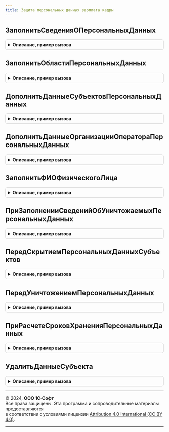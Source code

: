 ```yaml
---
title: Защита персональных данных зарплата кадры
---
```



## ЗаполнитьСведенияОПерсональныхДанных
<details style="margin: 1em 0; padding: 0.5em; border: 1px solid #ccc; border-radius: 6px;">

<summary style="font-weight: bold; cursor: pointer;">Описание, пример вызова</summary>

```bsl

// См. ЗащитаПерсональныхДанныхПереопределяемый.ЗаполнитьСведенияОПерсональныхДанных.
Процедура ЗаполнитьСведенияОПерсональныхДанных(ТаблицаСведений) Экспорт
```

Пример вызова
```bsl
ЗащитаПерсональныхДанныхЗарплатаКадры.ЗаполнитьСведенияОПерсональныхДанных(ТаблицаСведений) 
```
</details>

## ЗаполнитьОбластиПерсональныхДанных
<details style="margin: 1em 0; padding: 0.5em; border: 1px solid #ccc; border-radius: 6px;">

<summary style="font-weight: bold; cursor: pointer;">Описание, пример вызова</summary>

```bsl

// См. ЗащитаПерсональныхДанныхПереопределяемый.ЗаполнитьОбластиПерсональныхДанных.
Процедура ЗаполнитьОбластиПерсональныхДанных(КатегорииПерсональныхДанных) Экспорт
```

Пример вызова
```bsl
ЗащитаПерсональныхДанныхЗарплатаКадры.ЗаполнитьОбластиПерсональныхДанных(КатегорииПерсональныхДанных) 
```
</details>

## ДополнитьДанныеСубъектовПерсональныхДанных
<details style="margin: 1em 0; padding: 0.5em; border: 1px solid #ccc; border-radius: 6px;">

<summary style="font-weight: bold; cursor: pointer;">Описание, пример вызова</summary>

```bsl

// См. ЗащитаПерсональныхДанныхПереопределяемый.ДополнитьДанныеСубъектовПерсональныхДанных.
Процедура ДополнитьДанныеСубъектовПерсональныхДанных(СубъектыПерсональныхДанных, ДатаАктуальности) Экспорт
```

Пример вызова
```bsl
ЗащитаПерсональныхДанныхЗарплатаКадры.ДополнитьДанныеСубъектовПерсональныхДанных(СубъектыПерсональныхДанных, ДатаАктуальности) 
```
</details>

## ДополнитьДанныеОрганизацииОператораПерсональныхДанных
<details style="margin: 1em 0; padding: 0.5em; border: 1px solid #ccc; border-radius: 6px;">

<summary style="font-weight: bold; cursor: pointer;">Описание, пример вызова</summary>

```bsl

// См. ЗащитаПерсональныхДанныхПереопределяемый.ДополнитьДанныеОрганизацииОператораПерсональныхДанных.
Процедура ДополнитьДанныеОрганизацииОператораПерсональныхДанных(Организация, ДанныеОрганизации, ДатаАктуальности) Экспорт
```

Пример вызова
```bsl
ЗащитаПерсональныхДанныхЗарплатаКадры.ДополнитьДанныеОрганизацииОператораПерсональныхДанных(Организация, ДанныеОрганизации, ДатаАктуальности) 
```
</details>

## ЗаполнитьФИОФизическогоЛица
<details style="margin: 1em 0; padding: 0.5em; border: 1px solid #ccc; border-radius: 6px;">

<summary style="font-weight: bold; cursor: pointer;">Описание, пример вызова</summary>

```bsl

// См. ЗащитаПерсональныхДанныхПереопределяемый.ЗаполнитьФИОФизическогоЛица.
Процедура ЗаполнитьФИОФизическогоЛица(ФизическоеЛицо, ФИО) Экспорт
```

Пример вызова
```bsl
ЗащитаПерсональныхДанныхЗарплатаКадры.ЗаполнитьФИОФизическогоЛица(ФизическоеЛицо, ФИО) 
```
</details>

## ПриЗаполненииСведенийОбУничтожаемыхПерсональныхДанных
<details style="margin: 1em 0; padding: 0.5em; border: 1px solid #ccc; border-radius: 6px;">

<summary style="font-weight: bold; cursor: pointer;">Описание, пример вызова</summary>

```bsl

// См. ЗащитаПерсональныхДанныхПереопределяемый.ПриЗаполненииСведенийОбУничтожаемыхПерсональныхДанных.
Процедура ПриЗаполненииСведенийОбУничтожаемыхПерсональныхДанных(ТаблицаСведений) Экспорт
```

Пример вызова
```bsl
ЗащитаПерсональныхДанныхЗарплатаКадры.ПриЗаполненииСведенийОбУничтожаемыхПерсональныхДанных(ТаблицаСведений) 
```
</details>

## ПередСкрытиемПерсональныхДанныхСубъектов
<details style="margin: 1em 0; padding: 0.5em; border: 1px solid #ccc; border-radius: 6px;">

<summary style="font-weight: bold; cursor: pointer;">Описание, пример вызова</summary>

```bsl

// См. ЗащитаПерсональныхДанныхПереопределяемый.ПередСкрытиемПерсональныхДанныхСубъектов.
Процедура ПередСкрытиемПерсональныхДанныхСубъектов(Субъекты, ТаблицаИсключений, ОтказОтСкрытия) Экспорт
```

Пример вызова
```bsl
ЗащитаПерсональныхДанныхЗарплатаКадры.ПередСкрытиемПерсональныхДанныхСубъектов(Субъекты, ТаблицаИсключений, ОтказОтСкрытия) 
```
</details>

## ПередУничтожениемПерсональныхДанных
<details style="margin: 1em 0; padding: 0.5em; border: 1px solid #ccc; border-radius: 6px;">

<summary style="font-weight: bold; cursor: pointer;">Описание, пример вызова</summary>

```bsl

// См. ЗащитаПерсональныхДанныхПереопределяемый.ПередУничтожениемПерсональныхДанных.
Процедура ПередУничтожениемПерсональныхДанных(Объект, Субъекты, ВыполнитьЗаписьОбъекта) Экспорт
```

Пример вызова
```bsl
ЗащитаПерсональныхДанныхЗарплатаКадры.ПередУничтожениемПерсональныхДанных(Объект, Субъекты, ВыполнитьЗаписьОбъекта) 
```
</details>

## ПриРасчетеСроковХраненияПерсональныхДанных
<details style="margin: 1em 0; padding: 0.5em; border: 1px solid #ccc; border-radius: 6px;">

<summary style="font-weight: bold; cursor: pointer;">Описание, пример вызова</summary>

```bsl

// См. ЗащитаПерсональныхДанныхПереопределяемый.ПриРасчетеСроковХраненияПерсональныхДанных
Процедура ПриРасчетеСроковХраненияПерсональныхДанных(ДанныеСубъектов, СрокиХранения) Экспорт
```

Пример вызова
```bsl
ЗащитаПерсональныхДанныхЗарплатаКадры.ПриРасчетеСроковХраненияПерсональныхДанных(ДанныеСубъектов, СрокиХранения) 
```
</details>

## УдалитьДанныеСубъекта
<details style="margin: 1em 0; padding: 0.5em; border: 1px solid #ccc; border-radius: 6px;">

<summary style="font-weight: bold; cursor: pointer;">Описание, пример вызова</summary>

```bsl

// Удаляет данные об уничтожении персональных данных субъекта.
//
// Параметры:
//  Субъект - ОпределяемыйТип.СубъектПерсональныхДанных
Процедура УдалитьДанныеСубъекта(Субъект) Экспорт
```

Пример вызова
```bsl
ЗащитаПерсональныхДанныхЗарплатаКадры.УдалитьДанныеСубъекта(Субъект) 
```
</details>

---

© 2024, **ООО 1С-Софт**  
Все права защищены. Эта программа и сопроводительные материалы предоставляются  
в соответствии с условиями лицензии [Attribution 4.0 International (CC BY 4.0)](https://creativecommons.org/licenses/by/4.0/legalcode).

---
